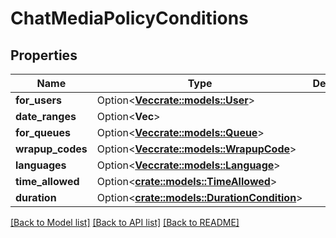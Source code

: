 # ChatMediaPolicyConditions

## Properties

Name | Type | Description | Notes
------------ | ------------- | ------------- | -------------
**for_users** | Option<[**Vec<crate::models::User>**](User.md)> |  | [optional]
**date_ranges** | Option<**Vec<String>**> |  | [optional]
**for_queues** | Option<[**Vec<crate::models::Queue>**](Queue.md)> |  | [optional]
**wrapup_codes** | Option<[**Vec<crate::models::WrapupCode>**](WrapupCode.md)> |  | [optional]
**languages** | Option<[**Vec<crate::models::Language>**](Language.md)> |  | [optional]
**time_allowed** | Option<[**crate::models::TimeAllowed**](TimeAllowed.md)> |  | [optional]
**duration** | Option<[**crate::models::DurationCondition**](DurationCondition.md)> |  | [optional]

[[Back to Model list]](../README.md#documentation-for-models) [[Back to API list]](../README.md#documentation-for-api-endpoints) [[Back to README]](../README.md)


